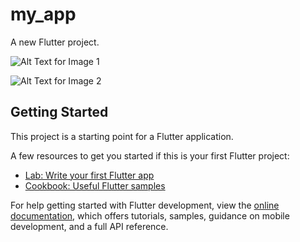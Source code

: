 # my_app

A new Flutter project.

![Alt Text for Image 1](path/to/Screenshot%202024-10-18%20194744.png)

![Alt Text for Image 2](path/to/Screenshot%202024-10-18%20194635.png)


## Getting Started

This project is a starting point for a Flutter application.

A few resources to get you started if this is your first Flutter project:

- [Lab: Write your first Flutter app](https://docs.flutter.dev/get-started/codelab)
- [Cookbook: Useful Flutter samples](https://docs.flutter.dev/cookbook)

For help getting started with Flutter development, view the
[online documentation](https://docs.flutter.dev/), which offers tutorials,
samples, guidance on mobile development, and a full API reference.
